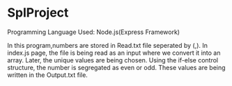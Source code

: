 # SplProject

Programming Language Used: Node.js(Express Framework)

In this program,numbers are stored in Read.txt file seperated by (,). In index.js page, the file is being read as an input where we convert it into an array. Later, the unique values are being chosen. Using the if-else control structure, the number is segregated as even or odd. These values are being written in the Output.txt file.
